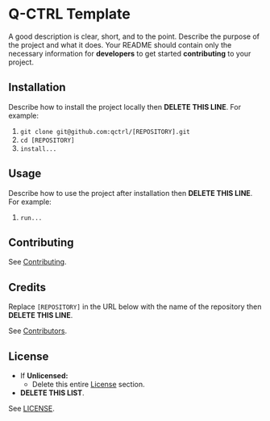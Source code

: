 # Q-CTRL Template

A good description is clear, short, and to the point. Describe the purpose of the project and what it does. Your README should contain only the necessary information for **developers** to get started **contributing** to your project.

## Installation

Describe how to install the project locally then **DELETE THIS LINE**. For example:

1. `git clone git@github.com:qctrl/[REPOSITORY].git`
1. `cd [REPOSITORY]`
1. `install...`

## Usage

Describe how to use the project after installation then **DELETE THIS LINE**. For example:

1. `run...`

## Contributing

See [Contributing](https://github.com/qctrl/.github/blob/master/CONTRIBUTING.md).

## Credits

Replace `[REPOSITORY]` in the URL below with the name of the repository then **DELETE THIS LINE**.

See [Contributors](https://github.com/qctrl/[REPOSITORY]/graphs/contributors).

## License

- If **Unlicensed:**
  - Delete this entire [License](#license) section.
- **DELETE THIS LIST**.

See [LICENSE](https://github.com/qctrl/[REPOSITORY]/blob/master/LICENSE).
